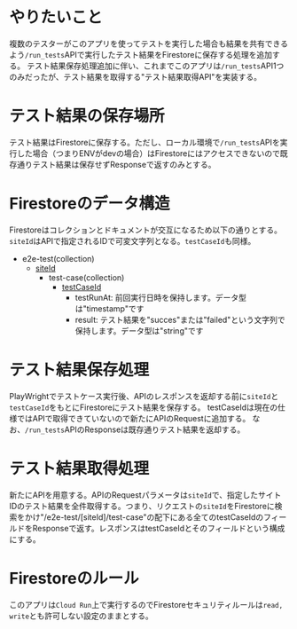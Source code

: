 # やりたいこと
複数のテスターがこのアプリを使ってテストを実行した場合も結果を共有できるよう`/run_tests`APIで実行したテスト結果をFirestoreに保存する処理を追加する。
テスト結果保存処理追加に伴い、これまでこのアプリは`/run_tests`API1つのみだったが、テスト結果を取得する"テスト結果取得API"を実装する。

# テスト結果の保存場所
テスト結果はFirestoreに保存する。ただし、ローカル環境で`/run_tests`APIを実行した場合（つまりENVがdevの場合）はFirestoreにはアクセスできないので既存通りテスト結果は保存せずResponseで返すのみとする。

# Firestoreのデータ構造
Firestoreはコレクションとドキュメントが交互になるため以下の通りとする。`siteId`はAPIで指定されるIDで可変文字列となる。`testCaseId`も同様。

- e2e-test(collection)
  - [siteId](document)
    - test-case(collection)
      - [testCaseId](document)
        - testRunAt: 前回実行日時を保持します。データ型は"timestamp"です
        - result: テスト結果を"succes"または"failed"という文字列で保持します。データ型は"string"です

# テスト結果保存処理
PlayWrightでテストケース実行後、APIのレスポンスを返却する前に`siteId`と`testCaseId`をもとにFirestoreにテスト結果を保存する。
testCaseIdは現在の仕様ではAPIで取得できていないので新たにAPIのRequestに追加する。
なお、`/run_tests`APIのResponseは既存通りテスト結果を返却する。

# テスト結果取得処理
新たにAPIを用意する。APIのRequestパラメータは`siteId`で、指定したサイトIDのテスト結果を全件取得する。つまり、リクエストの`siteId`をFirestoreに検索をかけ"/e2e-test/[siteId]/test-case"の配下にある全てのtestCaseIdのフィールドをResponseで返す。レスポンスはtestCaseIdとそのフィールドという構成にする。

# Firestoreのルール
このアプリは`Cloud Run`上で実行するのでFirestoreセキュリティルールは`read, write`とも許可しない設定のままとする。

